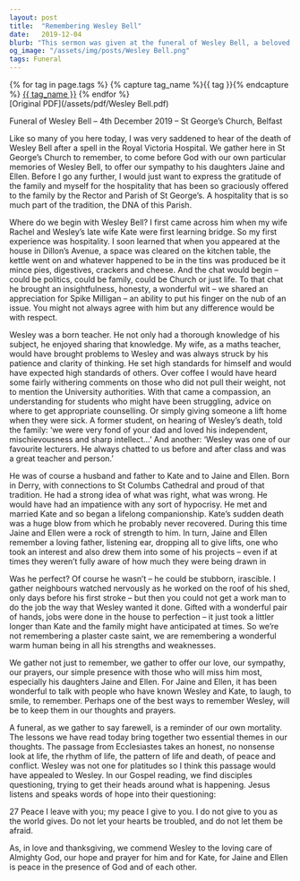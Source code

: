 ```yaml
---
layout: post
title:  "Remembering Wesley Bell"
date:   2019-12-04
blurb: "This sermon was given at the funeral of Wesley Bell, a beloved member of the community. The sermon reflects on Wesley's life, his love for teaching, and his strong moral compass. It also acknowledges his imperfections, making him a relatable and human figure. The sermon ends with a prayer for peace for Wesley's family."
og_image: "/assets/img/posts/Wesley Bell.png"
tags: Funeral
---    
```

<div class="tag-pills">
  {% for tag in page.tags %}
    {% capture tag_name %}{{ tag }}{% endcapture %}
    <a href="{{ site.baseurl }}/tag/{{ tag_name | slugify }}" class="tag-pill">{{ tag_name }}</a>
  {% endfor %}
</div>
[Original PDF](/assets/pdf/Wesley Bell.pdf)

Funeral of Wesley Bell – 4th December 2019 – St George’s Church, Belfast

Like so many of you here today, I was very saddened to hear of the death of Wesley Bell after a spell in the Royal Victoria Hospital. We gather here in St George’s Church to remember, to come before God with our own particular memories of Wesley Bell, to offer our sympathy to his daughters Jaine and Ellen. Before I go any further, I would just want to express the gratitude of the family and myself for the hospitality that has been so graciously offered to the family by the Rector and Parish of St George’s. A hospitality that is so much part of the tradition, the DNA of this Parish.

Where do we begin with Wesley Bell? I first came across him when my wife Rachel and Wesley’s late wife Kate were first learning bridge. So my first experience was hospitality. I soon learned that when you appeared at the house in Dillon’s Avenue, a space was cleared on the kitchen table, the kettle went on and whatever happened to be in the tins was produced be it mince pies, digestives, crackers and cheese. And the chat would begin – could be politics, could be family, could be Church or just life. To that chat he brought an insightfulness, honesty, a wonderful wit – we shared an appreciation for Spike Milligan – an ability to put his finger on the nub of an issue. You might not always agree with him but any difference would be with respect.

Wesley was a born teacher. He not only had a thorough knowledge of his subject, he enjoyed sharing that knowledge. My wife, as a maths teacher, would have brought problems to Wesley and was always struck by his patience and clarity of thinking. He set high standards for himself and would have expected high standards of others. Over coffee I would have heard some fairly withering comments on those who did not pull their weight, not to mention the University authorities. With that came a compassion, an understanding for students who might have been struggling, advice on where to get appropriate counselling. Or simply giving someone a lift home when they were sick. A former student, on hearing of Wesley’s death, told the family: ‘we were very fond of your dad and loved his independent, mischievousness and sharp intellect…’ And another: ‘Wesley was one of our favourite lecturers. He always chatted to us before and after class and was a great teacher and person.’

He was of course a husband and father to Kate and to Jaine and Ellen. Born in Derry, with connections to St Columbs Cathedral and proud of that tradition. He had a strong idea of what was right, what was wrong. He would have had an impatience with any sort of hypocrisy. He met and married Kate and so began a lifelong companionship. Kate’s sudden death was a huge blow from which he probably never recovered. During this time Jaine and Ellen were a rock of strength to him. In turn, Jaine and Ellen remember a loving father, listening ear, dropping all to give lifts, one who took an interest and also drew them into some of his projects – even if at times they weren’t fully aware of how much they were being drawn in

Was he perfect? Of course he wasn’t – he could be stubborn, irascible. I gather neighbours watched nervously as he worked on the roof of his shed, only days before his first stroke – but then you could not get a work man to do the job the way that Wesley wanted it done. Gifted with a wonderful pair of hands, jobs were done in the house to perfection – it just took a littler longer than Kate and the family might have anticipated at times. So we’re not remembering a plaster caste saint, we are remembering a wonderful warm human being in all his strengths and weaknesses.

We gather not just to remember, we gather to offer our love, our sympathy, our prayers, our simple presence with those who will miss him most, especially his daughters Jaine and Ellen. For Jaine and Ellen, it has been wonderful to talk with people who have known Wesley and Kate, to laugh, to smile, to remember. Perhaps one of the best ways to remember Wesley, will be to keep them in our thoughts and prayers.

A funeral, as we gather to say farewell, is a reminder of our own mortality. The lessons we have read today bring together two essential themes in our thoughts. The passage from Ecclesiastes takes an honest, no nonsense look at life, the rhythm of life, the pattern of life and death, of peace and conflict. Wesley was not one for platitudes so I think this passage would have appealed to Wesley. In our Gospel reading, we find disciples questioning, trying to get their heads around what is happening. Jesus listens and speaks words of hope into their questioning:

27 Peace I leave with you; my peace I give to you. I do not give to you as the world gives. Do not let your hearts be troubled, and do not let them be afraid.

As, in love and thanksgiving, we commend Wesley to the loving care of Almighty God, our hope and prayer for him and for Kate, for Jaine and Ellen is peace in the presence of God and of each other.
